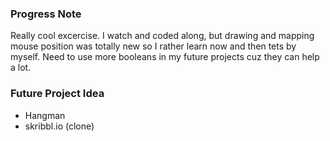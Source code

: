 ### Progress Note ###
Really cool excercise. I watch and coded along, but drawing and mapping mouse position was totally new so I rather learn now and then tets by myself. Need to use more booleans in my future projects cuz they can help a lot.

### Future Project Idea ###
- Hangman
- skribbl.io (clone)